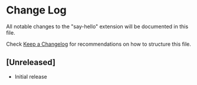 # Change Log

All notable changes to the "say-hello" extension will be documented in this file.

Check [Keep a Changelog](http://keepachangelog.com/) for recommendations on how to structure this file.

## [Unreleased]

- Initial release
